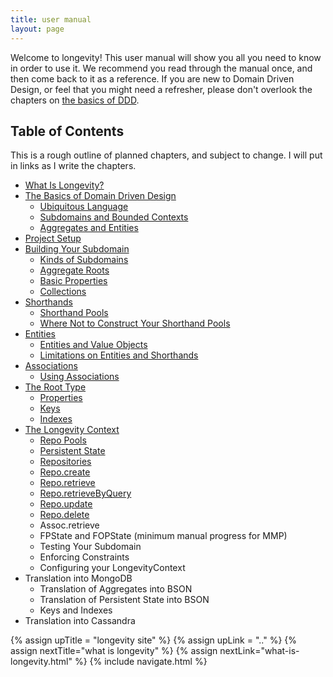 ```yaml
---
title: user manual
layout: page
---
```


Welcome to longevity! This user manual will show you all you need to
know in order to use it. We recommend you read through the manual
once, and then come back to it as a reference. If you are new to
Domain Driven Design, or feel that you might need a refresher, please
don't overlook the chapters on [the basics of DDD](./ddd-basics/).

## Table of Contents

This is a rough outline of planned chapters, and subject to change. I
will put in links as I write the chapters.

- [What Is Longevity?](what-is-longevity.html)
- [The Basics of Domain Driven Design](ddd-basics)
  - [Ubiquitous Language](ddd-basics/ubiquitous-language.html)
  - [Subdomains and Bounded Contexts](ddd-basics/subdomains-and-bounded-contexts.html)
  - [Aggregates and Entities](ddd-basics/aggregates-and-entities.html)
- [Project Setup](project-setup.html)
- [Building Your Subdomain](subdomain)
  - [Kinds of Subdomains](subdomain/kinds.html)
  - [Aggregate Roots](subdomain/roots.html)
  - [Basic Properties](subdomain/basics.html)
  - [Collections](subdomain/collections.html)
- [Shorthands](shorthands)
  - [Shorthand Pools](shorthands/shorthand-pools.html)
  - [Where Not to Construct Your Shorthand Pools](shorthands/where-not.html)
- [Entities](entities)
  - [Entities and Value Objects](entities/value-objects.html)
  - [Limitations on Entities and Shorthands](entities/limitations.html)
- [Associations](associations)
  - [Using Associations](associations/using-associations.html)
- [The Root Type](root-type)
  - [Properties](root-type/properties.html)
  - [Keys](root-type/keys.html)
  - [Indexes](root-type/indexes.html)
- [The Longevity Context](context)
  - [Repo Pools](context/repo-pools.html)
  - [Persistent State](context/persistent-state.html)
  - [Repositories](context/repositories.html)
  - [Repo.create](context/repo-create.html)
  - [Repo.retrieve](context/repo-retrieve.html)
  - [Repo.retrieveByQuery](context/repo-query.html)
  - [Repo.update](context/repo-update.html)
  - [Repo.delete](context/repo-delete.html)
  - Assoc.retrieve
  - FPState and FOPState (minimum manual progress for MMP)
  - Testing Your Subdomain
  - Enforcing Constraints
  - Configuring your LongevityContext
- Translation into MongoDB
  - Translation of Aggregates into BSON
  - Translation of Persistent State into BSON
  - Keys and Indexes
- Translation into Cassandra

{% assign upTitle = "longevity site" %}
{% assign upLink = ".." %}
{% assign nextTitle="what is longevity" %}
{% assign nextLink="what-is-longevity.html" %}
{% include navigate.html %}
